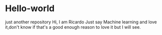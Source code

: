 # Hello-world
just another repository
Hi, I am Ricardo Just say Machine learning and love it,don't know if that's a good enough reason to love it
but I will see.
